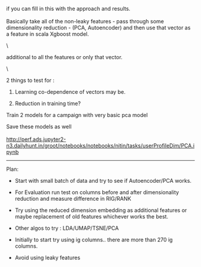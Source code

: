 if you can fill in this with the approach and results.\
\
Basically take all of the non-leaky features - pass through some
dimensionality reduction - (PCA, Autoencoder) and then use that vector
as a feature in scala Xgboost model.

\

additional to all the features or only that vector.

\

2 things to test for : 

1.  Learning co-dependence of vectors may be.

2.  Reduction in training time? 

Train 2 models for a campaign with very basic pca model

Save these models as well\
\
<http://perf.ads.jupyter2-n3.dailyhunt.in/groot/notebooks/notebooks/nitin/tasks/userProfileDim/PCA.ipynb>

------------------------------------------------------------------------

Plan:

- Start with small batch of data and try to see if Autoencoder/PCA
  works.

- For Evaluation run test on columns before and after dimensionality
  reduction and measure difference in RIG/RANK

- Try using the reduced dimension embedding as additional features or
  maybe replacement of old features whichever works the best.

- Other algos to try : LDA/UMAP/TSNE/PCA

- Initially to start try using ig columns.. there are more than 270 ig
  columns.

- Avoid using leaky features
